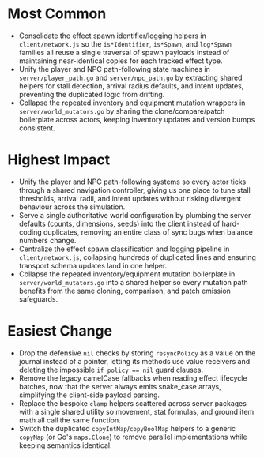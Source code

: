 # Most Common

- Consolidate the effect spawn identifier/logging helpers in `client/network.js` so the `is*Identifier`, `is*Spawn`, and `log*Spawn` families all reuse a single traversal of spawn payloads instead of maintaining near-identical copies for each tracked effect type.
- Unify the player and NPC path-following state machines in `server/player_path.go` and `server/npc_path.go` by extracting shared helpers for stall detection, arrival radius defaults, and intent updates, preventing the duplicated logic from drifting.
- Collapse the repeated inventory and equipment mutation wrappers in `server/world_mutators.go` by sharing the clone/compare/patch boilerplate across actors, keeping inventory updates and version bumps consistent.

# Highest Impact

- Unify the player and NPC path-following systems so every actor ticks through a shared navigation controller, giving us one place to tune stall thresholds, arrival radii, and intent updates without risking divergent behaviour across the simulation.
- Serve a single authoritative world configuration by plumbing the server defaults (counts, dimensions, seeds) into the client instead of hard-coding duplicates, removing an entire class of sync bugs when balance numbers change.
- Centralize the effect spawn classification and logging pipeline in `client/network.js`, collapsing hundreds of duplicated lines and ensuring transport schema updates land in one helper.
- Collapse the repeated inventory/equipment mutation boilerplate in `server/world_mutators.go` into a shared helper so every mutation path benefits from the same cloning, comparison, and patch emission safeguards.

# Easiest Change

- Drop the defensive `nil` checks by storing `resyncPolicy` as a value on the journal instead of a pointer, letting its methods use value receivers and deleting the impossible `if policy == nil` guard clauses.
- Remove the legacy camelCase fallbacks when reading effect lifecycle batches, now that the server always emits snake_case arrays, simplifying the client-side payload parsing.
- Replace the bespoke `clamp` helpers scattered across server packages with a single shared utility so movement, stat formulas, and ground item math all call the same function.
- Switch the duplicated `copyIntMap`/`copyBoolMap` helpers to a generic `copyMap` (or Go's `maps.Clone`) to remove parallel implementations while keeping semantics identical.
